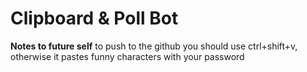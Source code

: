 # Clipboard & Poll Bot

__Notes to future self__
to push to the github you should use ctrl+shift+v, otherwise it pastes funny characters with your password